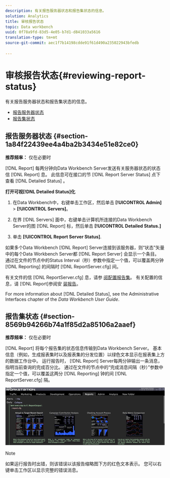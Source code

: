 ```yaml
---
description: 有关报告服务器状态和报告集状态的信息。
solution: Analytics
title: 审核报告状态
topic: Data workbench
uuid: 0f78a9fd-83d5-4e05-b7d1-d841033a5616
translation-type: tm+mt
source-git-commit: aec1f7b14198cdde91f61d490a235022943bfedb

---
```



# 审核报告状态{#reviewing-report-status}

有关报告服务器状态和报告集状态的信息。

* [报告服务器状态](../../../home/c-rpt-oview/c-admin-rpt/c-rev-rpt-st.md#section-1a84f22439ee4a4ba2b3434e51e82ce0)
* [报告集状态](../../../home/c-rpt-oview/c-admin-rpt/c-rev-rpt-st.md#section-8569b94266b74a1f85d2a85106a2aaef)

## 报告服务器状态 {#section-1a84f22439ee4a4ba2b3434e51e82ce0}

**推荐频率：** 仅在必要时

[!DNL Report] 每两分钟向Data Workbench Server发送有关服务器状态的状态信 [!DNL Report] 息。 此信息可在接口的节 [!DNL Report Server Status] 点下查看 [!DNL Detailed Status] 。

**打开可视[!DNL Detailed Status]化**

1. 在Data Workbench中，右键单击工作区，然后单击 **[!UICONTROL Admin]** > **[!UICONTROL Servers]**。

1. 在界 [!DNL Servers] 面中，右键单击计算机所连接的Data Workbench Server的图 [!DNL Report] 标，然后单击 **[!UICONTROL Detailed Status.]**

1. 单击 **[!UICONTROL Report Server Status]**.

如果多个Data Workbench [!DNL Report] Server连接到该服务器，则“状态”矢量中的每个Data Workbench Server都 [!DNL Report Server] 会显示一个条目。 通过在文件的节点中的Status Interval（秒）参数中指定一个值，可以覆盖两分钟 [!DNL Reporting] 的间隔时 [!DNL ReportServer.cfg] 间。

有关文件的信 [!DNL ReportServer.cfg] 息，请参 [阅配置报告集](../../../home/c-rpt-oview/c-work-rpt-sets/t-create-rpt-set/t-config-rpt-set/t-config-rpt-set.md#task-cfb2fd0c28bc48c2acdd582fe0d670d0)。 有关配置的信息，请 [!DNL Report]参阅安 [装报告](../../../home/c-rpt-oview/c-inst-rpt/c-inst-rpt.md#concept-3b8696a5b7f04ebfaafec7ff55890d91)。

For more information about [!DNL Detailed Status], see the Administrative Interfaces chapter of the *Data Workbench User Guide*.

## 报告集状态 {#section-8569b94266b74a1f85d2a85106a2aaef}

**推荐频率：** 仅在必要时

[!DNL Report] 将每个报告集的状态信息传输到Data Workbench Server。 基本信息（例如，生成报表集时以及报表集的分发位置）以绿色文本显示在报表集上方的数据工作台中。 运行报告时， [!DNL Report] Server每两分钟输出一条消息，指明当前查询的完成百分比。 通过在文件的节点中的“完成消息间隔（秒）”参数中指定一个值，可以覆盖这两分 [!DNL Reporting] 钟的间 [!DNL ReportServer.cfg] 隔。

![](assets/report_status.png)

>[!NOTE]
>
>如果运行报告时出错，则该错误以该报告缩略图下方的红色文本表示。 您可以右键单击工作区以显示完整的错误消息。

